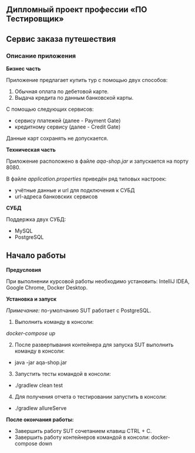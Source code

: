 ## Дипломный проект профессии «ПО Тестировщик»

## Сервис заказа путешествия

### Описание приложения

**Бизнес часть**

Приложение предлагает купить тур с помощью двух способов:

1. Обычная оплата по дебетовой карте.
2. Выдача кредита по данным банковской карты.

С помощью следующих сервисов:

+ сервису платежей (далее - Payment Gate)
+ кредитному сервису (далее - Credit Gate)

Данные карт сохранять не допускается.

**Техническая часть**

Приложение расположено в файле *aqa-shop.jar* и запускается на порту 8080.

В файле *application.properties* приведён ряд типовых настроек:

+ учётные данные и url для подключения к СУБД
+ url-адреса банковских сервисов

**СУБД**

Поддержка двух СУБД:

+ MySQL
+ PostgreSQL


## Начало работы

**Предусловия**

При выполнении курсовой работы необходимо установить: IntelliJ IDEA, Google Chrome, Docker Desktop.

**Установка и запуск**

*Примечание:* по-умолчанию SUT работает с PostgreSQL.

1. Выполнить команду в консоли:

*docker-compose up*

2. После развертывания контейнера для запуска SUT выполнить команду в консоли:

+ java -jar aqa-shop.jar

3. Запустить тесты командой в консоли:

+ ./gradlew clean test

4. Для получения отчета о тестировании запустить в консоли:

+ ./gradlew allureServe

**После окончания работы:**

+ Завершить работу SUT сочетанием клавиш CTRL + C.
+ Завершить работу контейнеров командой в консоли: docker-compose down
